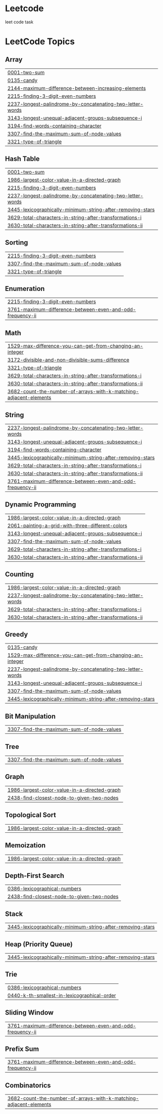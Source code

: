 # Leetcode
leet code task

<!---LeetCode Topics Start-->
# LeetCode Topics
## Array
|  |
| ------- |
| [0001-two-sum](https://github.com/mohitroscen/Leetcode/tree/master/0001-two-sum) |
| [0135-candy](https://github.com/mohitroscen/Leetcode/tree/master/0135-candy) |
| [2144-maximum-difference-between-increasing-elements](https://github.com/mohitroscen/Leetcode/tree/master/2144-maximum-difference-between-increasing-elements) |
| [2215-finding-3-digit-even-numbers](https://github.com/mohitroscen/Leetcode/tree/master/2215-finding-3-digit-even-numbers) |
| [2237-longest-palindrome-by-concatenating-two-letter-words](https://github.com/mohitroscen/Leetcode/tree/master/2237-longest-palindrome-by-concatenating-two-letter-words) |
| [3143-longest-unequal-adjacent-groups-subsequence-i](https://github.com/mohitroscen/Leetcode/tree/master/3143-longest-unequal-adjacent-groups-subsequence-i) |
| [3194-find-words-containing-character](https://github.com/mohitroscen/Leetcode/tree/master/3194-find-words-containing-character) |
| [3307-find-the-maximum-sum-of-node-values](https://github.com/mohitroscen/Leetcode/tree/master/3307-find-the-maximum-sum-of-node-values) |
| [3321-type-of-triangle](https://github.com/mohitroscen/Leetcode/tree/master/3321-type-of-triangle) |
## Hash Table
|  |
| ------- |
| [0001-two-sum](https://github.com/mohitroscen/Leetcode/tree/master/0001-two-sum) |
| [1986-largest-color-value-in-a-directed-graph](https://github.com/mohitroscen/Leetcode/tree/master/1986-largest-color-value-in-a-directed-graph) |
| [2215-finding-3-digit-even-numbers](https://github.com/mohitroscen/Leetcode/tree/master/2215-finding-3-digit-even-numbers) |
| [2237-longest-palindrome-by-concatenating-two-letter-words](https://github.com/mohitroscen/Leetcode/tree/master/2237-longest-palindrome-by-concatenating-two-letter-words) |
| [3445-lexicographically-minimum-string-after-removing-stars](https://github.com/mohitroscen/Leetcode/tree/master/3445-lexicographically-minimum-string-after-removing-stars) |
| [3629-total-characters-in-string-after-transformations-i](https://github.com/mohitroscen/Leetcode/tree/master/3629-total-characters-in-string-after-transformations-i) |
| [3630-total-characters-in-string-after-transformations-ii](https://github.com/mohitroscen/Leetcode/tree/master/3630-total-characters-in-string-after-transformations-ii) |
## Sorting
|  |
| ------- |
| [2215-finding-3-digit-even-numbers](https://github.com/mohitroscen/Leetcode/tree/master/2215-finding-3-digit-even-numbers) |
| [3307-find-the-maximum-sum-of-node-values](https://github.com/mohitroscen/Leetcode/tree/master/3307-find-the-maximum-sum-of-node-values) |
| [3321-type-of-triangle](https://github.com/mohitroscen/Leetcode/tree/master/3321-type-of-triangle) |
## Enumeration
|  |
| ------- |
| [2215-finding-3-digit-even-numbers](https://github.com/mohitroscen/Leetcode/tree/master/2215-finding-3-digit-even-numbers) |
| [3761-maximum-difference-between-even-and-odd-frequency-ii](https://github.com/mohitroscen/Leetcode/tree/master/3761-maximum-difference-between-even-and-odd-frequency-ii) |
## Math
|  |
| ------- |
| [1529-max-difference-you-can-get-from-changing-an-integer](https://github.com/mohitroscen/Leetcode/tree/master/1529-max-difference-you-can-get-from-changing-an-integer) |
| [3172-divisible-and-non-divisible-sums-difference](https://github.com/mohitroscen/Leetcode/tree/master/3172-divisible-and-non-divisible-sums-difference) |
| [3321-type-of-triangle](https://github.com/mohitroscen/Leetcode/tree/master/3321-type-of-triangle) |
| [3629-total-characters-in-string-after-transformations-i](https://github.com/mohitroscen/Leetcode/tree/master/3629-total-characters-in-string-after-transformations-i) |
| [3630-total-characters-in-string-after-transformations-ii](https://github.com/mohitroscen/Leetcode/tree/master/3630-total-characters-in-string-after-transformations-ii) |
| [3682-count-the-number-of-arrays-with-k-matching-adjacent-elements](https://github.com/mohitroscen/Leetcode/tree/master/3682-count-the-number-of-arrays-with-k-matching-adjacent-elements) |
## String
|  |
| ------- |
| [2237-longest-palindrome-by-concatenating-two-letter-words](https://github.com/mohitroscen/Leetcode/tree/master/2237-longest-palindrome-by-concatenating-two-letter-words) |
| [3143-longest-unequal-adjacent-groups-subsequence-i](https://github.com/mohitroscen/Leetcode/tree/master/3143-longest-unequal-adjacent-groups-subsequence-i) |
| [3194-find-words-containing-character](https://github.com/mohitroscen/Leetcode/tree/master/3194-find-words-containing-character) |
| [3445-lexicographically-minimum-string-after-removing-stars](https://github.com/mohitroscen/Leetcode/tree/master/3445-lexicographically-minimum-string-after-removing-stars) |
| [3629-total-characters-in-string-after-transformations-i](https://github.com/mohitroscen/Leetcode/tree/master/3629-total-characters-in-string-after-transformations-i) |
| [3630-total-characters-in-string-after-transformations-ii](https://github.com/mohitroscen/Leetcode/tree/master/3630-total-characters-in-string-after-transformations-ii) |
| [3761-maximum-difference-between-even-and-odd-frequency-ii](https://github.com/mohitroscen/Leetcode/tree/master/3761-maximum-difference-between-even-and-odd-frequency-ii) |
## Dynamic Programming
|  |
| ------- |
| [1986-largest-color-value-in-a-directed-graph](https://github.com/mohitroscen/Leetcode/tree/master/1986-largest-color-value-in-a-directed-graph) |
| [2061-painting-a-grid-with-three-different-colors](https://github.com/mohitroscen/Leetcode/tree/master/2061-painting-a-grid-with-three-different-colors) |
| [3143-longest-unequal-adjacent-groups-subsequence-i](https://github.com/mohitroscen/Leetcode/tree/master/3143-longest-unequal-adjacent-groups-subsequence-i) |
| [3307-find-the-maximum-sum-of-node-values](https://github.com/mohitroscen/Leetcode/tree/master/3307-find-the-maximum-sum-of-node-values) |
| [3629-total-characters-in-string-after-transformations-i](https://github.com/mohitroscen/Leetcode/tree/master/3629-total-characters-in-string-after-transformations-i) |
| [3630-total-characters-in-string-after-transformations-ii](https://github.com/mohitroscen/Leetcode/tree/master/3630-total-characters-in-string-after-transformations-ii) |
## Counting
|  |
| ------- |
| [1986-largest-color-value-in-a-directed-graph](https://github.com/mohitroscen/Leetcode/tree/master/1986-largest-color-value-in-a-directed-graph) |
| [2237-longest-palindrome-by-concatenating-two-letter-words](https://github.com/mohitroscen/Leetcode/tree/master/2237-longest-palindrome-by-concatenating-two-letter-words) |
| [3629-total-characters-in-string-after-transformations-i](https://github.com/mohitroscen/Leetcode/tree/master/3629-total-characters-in-string-after-transformations-i) |
| [3630-total-characters-in-string-after-transformations-ii](https://github.com/mohitroscen/Leetcode/tree/master/3630-total-characters-in-string-after-transformations-ii) |
## Greedy
|  |
| ------- |
| [0135-candy](https://github.com/mohitroscen/Leetcode/tree/master/0135-candy) |
| [1529-max-difference-you-can-get-from-changing-an-integer](https://github.com/mohitroscen/Leetcode/tree/master/1529-max-difference-you-can-get-from-changing-an-integer) |
| [2237-longest-palindrome-by-concatenating-two-letter-words](https://github.com/mohitroscen/Leetcode/tree/master/2237-longest-palindrome-by-concatenating-two-letter-words) |
| [3143-longest-unequal-adjacent-groups-subsequence-i](https://github.com/mohitroscen/Leetcode/tree/master/3143-longest-unequal-adjacent-groups-subsequence-i) |
| [3307-find-the-maximum-sum-of-node-values](https://github.com/mohitroscen/Leetcode/tree/master/3307-find-the-maximum-sum-of-node-values) |
| [3445-lexicographically-minimum-string-after-removing-stars](https://github.com/mohitroscen/Leetcode/tree/master/3445-lexicographically-minimum-string-after-removing-stars) |
## Bit Manipulation
|  |
| ------- |
| [3307-find-the-maximum-sum-of-node-values](https://github.com/mohitroscen/Leetcode/tree/master/3307-find-the-maximum-sum-of-node-values) |
## Tree
|  |
| ------- |
| [3307-find-the-maximum-sum-of-node-values](https://github.com/mohitroscen/Leetcode/tree/master/3307-find-the-maximum-sum-of-node-values) |
## Graph
|  |
| ------- |
| [1986-largest-color-value-in-a-directed-graph](https://github.com/mohitroscen/Leetcode/tree/master/1986-largest-color-value-in-a-directed-graph) |
| [2438-find-closest-node-to-given-two-nodes](https://github.com/mohitroscen/Leetcode/tree/master/2438-find-closest-node-to-given-two-nodes) |
## Topological Sort
|  |
| ------- |
| [1986-largest-color-value-in-a-directed-graph](https://github.com/mohitroscen/Leetcode/tree/master/1986-largest-color-value-in-a-directed-graph) |
## Memoization
|  |
| ------- |
| [1986-largest-color-value-in-a-directed-graph](https://github.com/mohitroscen/Leetcode/tree/master/1986-largest-color-value-in-a-directed-graph) |
## Depth-First Search
|  |
| ------- |
| [0386-lexicographical-numbers](https://github.com/mohitroscen/Leetcode/tree/master/0386-lexicographical-numbers) |
| [2438-find-closest-node-to-given-two-nodes](https://github.com/mohitroscen/Leetcode/tree/master/2438-find-closest-node-to-given-two-nodes) |
## Stack
|  |
| ------- |
| [3445-lexicographically-minimum-string-after-removing-stars](https://github.com/mohitroscen/Leetcode/tree/master/3445-lexicographically-minimum-string-after-removing-stars) |
## Heap (Priority Queue)
|  |
| ------- |
| [3445-lexicographically-minimum-string-after-removing-stars](https://github.com/mohitroscen/Leetcode/tree/master/3445-lexicographically-minimum-string-after-removing-stars) |
## Trie
|  |
| ------- |
| [0386-lexicographical-numbers](https://github.com/mohitroscen/Leetcode/tree/master/0386-lexicographical-numbers) |
| [0440-k-th-smallest-in-lexicographical-order](https://github.com/mohitroscen/Leetcode/tree/master/0440-k-th-smallest-in-lexicographical-order) |
## Sliding Window
|  |
| ------- |
| [3761-maximum-difference-between-even-and-odd-frequency-ii](https://github.com/mohitroscen/Leetcode/tree/master/3761-maximum-difference-between-even-and-odd-frequency-ii) |
## Prefix Sum
|  |
| ------- |
| [3761-maximum-difference-between-even-and-odd-frequency-ii](https://github.com/mohitroscen/Leetcode/tree/master/3761-maximum-difference-between-even-and-odd-frequency-ii) |
## Combinatorics
|  |
| ------- |
| [3682-count-the-number-of-arrays-with-k-matching-adjacent-elements](https://github.com/mohitroscen/Leetcode/tree/master/3682-count-the-number-of-arrays-with-k-matching-adjacent-elements) |
<!---LeetCode Topics End-->